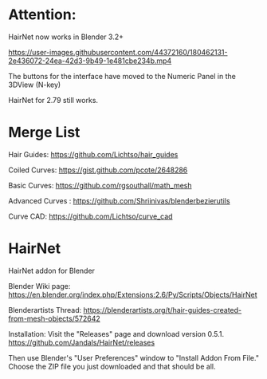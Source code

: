 # Attention:
HairNet now works in Blender 3.2+

https://user-images.githubusercontent.com/44372160/180462131-2e436072-24ea-42d3-9b49-1e481cbe234b.mp4

The buttons for the interface have moved to the Numeric Panel in the 3DView (N-key)

HairNet for 2.79 still works.

# Merge List
Hair Guides: https://github.com/Lichtso/hair_guides

Coiled Curves: https://gist.github.com/pcote/2648286

Basic Curves: https://github.com/rgsouthall/math_mesh

Advanced Curves : https://github.com/Shriinivas/blenderbezierutils

Curve CAD: https://github.com/Lichtso/curve_cad

# HairNet
HairNet addon for Blender

Blender Wiki page:
https://en.blender.org/index.php/Extensions:2.6/Py/Scripts/Objects/HairNet

Blenderartists Thread:
https://blenderartists.org/t/hair-guides-created-from-mesh-objects/572642

Installation:
Visit the "Releases" page and download version 0.5.1.
https://github.com/Jandals/HairNet/releases




Then use Blender's "User Preferences" window to "Install Addon From File." Choose the ZIP file you just downloaded and that should be all.
